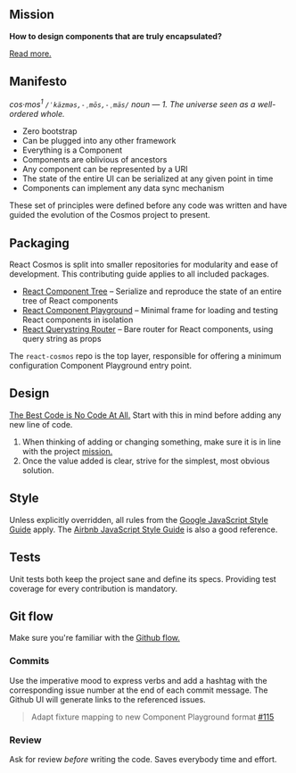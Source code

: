 ## Mission

**How to design components that are truly encapsulated?**

[Read more.](https://github.com/skidding/cosmos/wiki/Problem)

## Manifesto

_cos·mos<sup>1</sup> `/ˈkäzməs,-ˌmōs,-ˌmäs/` noun — 1. The universe seen as
a well-ordered whole._

- Zero bootstrap
- Can be plugged into any other framework
- Everything is a Component
- Components are oblivious of ancestors
- Any component can be represented by a URI
- The state of the entire UI can be serialized at any given point in time
- Components can implement any data sync mechanism

These set of principles were defined before any code was written and have guided the evolution of the Cosmos project to present.

## Packaging

React Cosmos is split into smaller repositories for modularity and ease of development. This contributing guide applies to all included packages.

- [React Component Tree](packages/react-component-tree) – Serialize and reproduce the state of an entire tree of React components
- [React Component Playground](packages/react-component-playground) – Minimal frame for loading and testing React components in isolation
- [React Querystring Router](packages/react-querystring-router) – Bare router for React components, using query string as props

The `react-cosmos` repo is the top layer, responsible for offering a minimum configuration Component Playground entry point.

## Design

[The Best Code is No Code At All.](http://blog.codinghorror.com/the-best-code-is-no-code-at-all/) Start with this in mind before adding any new line of code.

1. When thinking of adding or changing something, make sure it is in line with the project [mission.](#mission)
2. Once the value added is clear, strive for the simplest, most obvious solution.

## Style

Unless explicitly overridden, all rules from the [Google JavaScript Style Guide](https://google-styleguide.googlecode.com/svn/trunk/javascriptguide.xml) apply. The [Airbnb JavaScript Style Guide](https://github.com/airbnb/javascript) is also a good reference.

## Tests

Unit tests both keep the project sane and define its specs. Providing test coverage for every contribution is mandatory.

## Git flow

Make sure you're familiar with the [Github flow.](https://guides.github.com/introduction/flow/)

### Commits

Use the imperative mood to express verbs and add a hashtag with the corresponding issue number at the end of each commit message. The Github UI will generate links to the referenced issues.

> Adapt fixture mapping to new Component Playground format [#115](https://github.com/skidding/cosmos/issues/115)

### Review

Ask for review *before* writing the code. Saves everybody time and effort.
